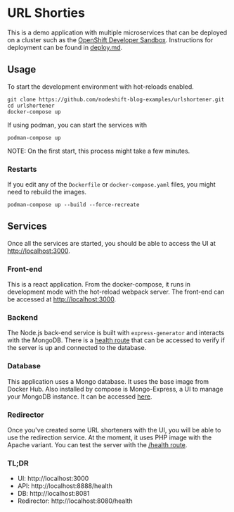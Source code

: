 # URL Shorties
This is a demo application with multiple microservices that can be deployed on a cluster such as the [OpenShift Developer Sandbox](https://developers.redhat.com/developer-sandbox). Instructions for deployment can be found in [deploy.md](deploy.md).

## Usage
To start the development environment with hot-reloads enabled.

```
git clone https://github.com/nodeshift-blog-examples/urlshortener.git
cd urlshortener
docker-compose up
```

If using podman, you can start the services with

```
podman-compose up
```


NOTE: On the first start, this process might take a few minutes.

### Restarts
If you edit any of the `Dockerfile` or `docker-compose.yaml` files, you might need to rebuild the images.

```
podman-compose up --build --force-recreate
```

## Services
Once all the services are started, you should be able to access the UI at [http://localhost:3000](http://localhost:3000).

### Front-end
This is a react application. From the docker-compose, it runs in development mode with the hot-reload webpack server.
The front-end can be accessed at [http://localhost:3000](http://localhost:3000).

### Backend
The Node.js back-end service is built with `express-generator` and interacts with the MongoDB. There is a [health route](http://localhost:8888/health) that can be accessed to verify if the server is up and connected to the database.

### Database
This application uses a Mongo database. It uses the base image from Docker Hub. 
Also installed by compose is Mongo-Express, a UI to manage your MongoDB instance. It can be accessed [here](http://localhost:8081).

### Redirector
Once you've created some URL shorteners with the UI, you will be able to use the redirection service. At the moment, it uses PHP image with the Apache variant. You can test the server with the [/health route](http://localhost:8080/health).

### TL;DR
* UI: http://localhost:3000
* API: http://localhost:8888/health
* DB: http://localhost:8081
* Redirector: http://localhost:8080/health
